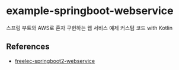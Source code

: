 # example-springboot-webservice

스프링 부트와 AWS로 혼자 구현하는 웹 서비스 예제 커스텀 코드 with Kotlin

## References

- [freelec-springboot2-webservice](https://github.com/jojoldu/freelec-springboot2-webservice)
